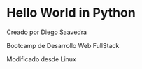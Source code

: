 # Hello World in Python

Creado por Diego Saavedra

Bootcamp de Desarrollo Web FullStack

Modificado desde Linux